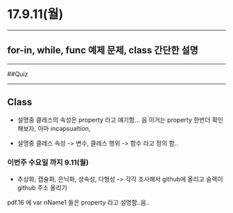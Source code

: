 # 17.9.11(월)

---

## for-in, while, func 예제 문제, class 간단한 설명

---

##Quiz



---


## Class 
 
 - 설명중 클레스의 속성은 property 라고 얘기함... 음 이거는 property 한번더 확인해보자, 아마 incapsualtion, 

 - 설명중 클레스 속성 -> 변수, 클레스 행위 -> 함수 라고 정의 함..

 
### 이번주 수요일 까지 9.11(월) 
 - 추상화, 캡슐화, 은닉화, 상속성, 다형성 -> 각각 조사해서 github에 올리고 슬렉이 github 주소 올리기

 pdf.16 에 var nName1 들은 property 라고 설명함..음..
